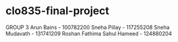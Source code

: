 # clo835-final-project

GROUP 3
Arun Bains - 100782200
Sneha Pillay - 117255208
Sneha Mudavath - 131741209
Roshan Fathima Sahul Hameed - 124880204
